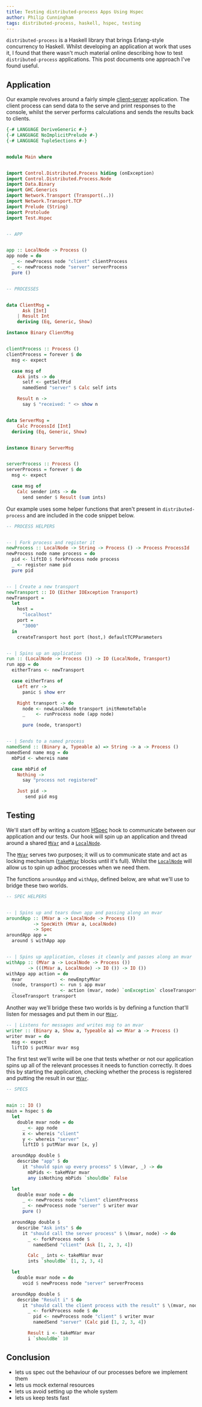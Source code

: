 ```yaml
---
title: Testing distributed-process Apps Using Hspec
author: Philip Cunningham
tags: distributed-process, haskell, hspec, testing
---
```


`distributed-process` is a Haskell library that brings Erlang-style concurrency to Haskell. Whilst developing an application at work that uses it, I found that there wasn't much material online describing how to test `distributed-process` applications. This post documents one approach I've found useful.

## Application

Our example revolves around a fairly simple [client-server](https://en.wikipedia.org/wiki/Client%E2%80%93server_model) application. The client process can send data to the serve and print responses to the console, whilst the server performs calculations and sends the results back to clients.

``` haskell
{-# LANGUAGE DeriveGeneric #-}
{-# LANGUAGE NoImplicitPrelude #-}
{-# LANGUAGE TupleSections #-}


module Main where


import Control.Distributed.Process hiding (onException)
import Control.Distributed.Process.Node
import Data.Binary
import GHC.Generics
import Network.Transport (Transport(..))
import Network.Transport.TCP
import Prelude (String)
import Protolude
import Test.Hspec


-- APP


app :: LocalNode -> Process ()
app node = do
  _ <- newProcess node "client" clientProcess
  _ <- newProcess node "server" serverProcess
  pure ()


-- PROCESSES


data ClientMsg =
      Ask [Int]
    | Result Int
    deriving (Eq, Generic, Show)

instance Binary ClientMsg


clientProcess :: Process ()
clientProcess = forever $ do
  msg <- expect

  case msg of
    Ask ints -> do
      self <- getSelfPid
      namedSend "server" $ Calc self ints

    Result n ->
      say $ "received: " <> show n


data ServerMsg =
    Calc ProcessId [Int]
  deriving (Eq, Generic, Show)


instance Binary ServerMsg


serverProcess :: Process ()
serverProcess = forever $ do
  msg <- expect

  case msg of
    Calc sender ints -> do
      send sender $ Result (sum ints)
```

Our example uses some helper functions that aren't present in `distributed-process` and are included in the code snippet below.

``` haskell
-- PROCESS HELPERS


-- | Fork process and register it
newProcess :: LocalNode -> String -> Process () -> Process ProcessId
newProcess node name process = do
  pid <- liftIO $ forkProcess node process
  _ <- register name pid
  pure pid


-- | Create a new transport
newTransport :: IO (Either IOException Transport)
newTransport =
  let
    host =
      "localhost"
    port =
      "3000"
  in
    createTransport host port (host,) defaultTCPParameters


-- | Spins up an application
run :: (LocalNode -> Process ()) -> IO (LocalNode, Transport)
run app = do
  eitherTrans <- newTransport

  case eitherTrans of
    Left err ->
      panic $ show err

    Right transport -> do
      node <- newLocalNode transport initRemoteTable
      _    <- runProcess node (app node)

      pure (node, transport)


-- | Sends to a named process
namedSend :: (Binary a, Typeable a) => String -> a -> Process ()
namedSend name msg = do
  mbPid <- whereis name

  case mbPid of
    Nothing ->
      say "process not registered"

    Just pid ->
       send pid msg
```

## Testing

We'll start off by writing a custom [HSpec](https://hspec.github.io/writing-specs.html) hook to communicate between our application and our tests. Our hook will spin up an application and thread around a shared [`MVar`](http://hackage.haskell.org/package/base-4.12.0.0/docs/Control-Concurrent-MVar.html#t:MVar) and a [`LocalNode`](http://hackage.haskell.org/package/distributed-process-0.7.4/docs/Control-Distributed-Process-Node.html#t:LocalNode).

The [`MVar`](http://hackage.haskell.org/package/base-4.12.0.0/docs/Control-Concurrent-MVar.html#t:MVar) serves two purposes; it will us to communicate state and act as locking mechanism ([`takeMVar`](http://hackage.haskell.org/package/base-4.12.0.0/docs/Control-Concurrent-MVar.html#v:takeMVar) blocks until it's full). Whilst the [`LocalNode`](http://hackage.haskell.org/package/distributed-process-0.7.4/docs/Control-Distributed-Process-Node.html#t:LocalNode) will allow us to spin up adhoc processes when we need them.

The functions `aroundApp` and `withApp`, defined below, are what we'll use to bridge these two worlds.

``` haskell
-- SPEC HELPERS


-- | Spins up and tears down app and passing along an mvar
aroundApp :: (MVar a -> LocalNode -> Process ())
          -> SpecWith (MVar a, LocalNode)
          -> Spec
aroundApp app =
  around $ withApp app


-- | Spins up application, closes it cleanly and passes along an mvar
withApp :: (MVar a -> LocalNode -> Process ())
        -> (((MVar a, LocalNode) -> IO ()) -> IO ())
withApp app action = do
  mvar              <- newEmptyMVar
  (node, transport) <- run $ app mvar
  _                 <- action (mvar, node) `onException` closeTransport transport
  closeTransport transport
```

Another way we'll bridge these two worlds is by defining a function that'll listen for messages and put them in our [`MVar`](http://hackage.haskell.org/package/base-4.12.0.0/docs/Control-Concurrent-MVar.html#t:MVar).

``` haskell
-- | Listens for messages and writes msg to an mvar
writer :: (Binary a, Show a, Typeable a) => MVar a -> Process ()
writer mvar = do
  msg <- expect
  liftIO $ putMVar mvar msg
```

The first test we'll write will be one that tests whether or not our application spins up all of the relevant processes it needs to function correctly. It does this by starting the application, checking whether the process is registered and putting the result in our [`MVar`](http://hackage.haskell.org/package/base-4.12.0.0/docs/Control-Concurrent-MVar.html#t:MVar).

``` haskell
-- SPECS


main :: IO ()
main = hspec $ do
  let
    double mvar node = do
      _ <- app node
      x <- whereis "client"
      y <- whereis "server"
      liftIO $ putMVar mvar [x, y]

  aroundApp double $
    describe "app" $ do
      it "should spin up every process" $ \(mvar, _) -> do
        mbPids <- takeMVar mvar
        any isNothing mbPids `shouldBe` False
```

``` haskell
  let
    double mvar node = do
      _ <- newProcess node "client" clientProcess
      _ <- newProcess node "server" $ writer mvar
      pure ()

  aroundApp double $
    describe "Ask ints" $ do
      it "should call the server process" $ \(mvar, node) -> do
        _ <- forkProcess node $
          namedSend "client" (Ask [1, 2, 3, 4])

        Calc _ ints <- takeMVar mvar
        ints `shouldBe` [1, 2, 3, 4]
```

``` haskell
  let
    double mvar node = do
      void $ newProcess node "server" serverProcess

  aroundApp double $
    describe "Result i" $ do
      it "should call the client process with the result" $ \(mvar, node) -> do
        _ <- forkProcess node $ do
          pid <- newProcess node "client" $ writer mvar
          namedSend "server" (Calc pid [1, 2, 3, 4])

        Result i <- takeMVar mvar
        i `shouldBe` 10
```


## Conclusion

- lets us spec out the behaviour of our processes before we implement them
- lets us mock external resources
- lets us avoid setting up the whole system
- lets us keep tests fast
